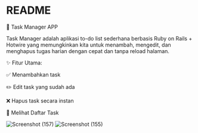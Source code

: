 # README

🚀 Task Manager APP

Task Manager adalah aplikasi to-do list sederhana berbasis Ruby on Rails + Hotwire yang memungkinkan kita untuk menambah, mengedit, dan menghapus tugas harian dengan cepat dan tanpa reload halaman.

✨ Fitur Utama:

✅ Menambahkan task

✏️ Edit task yang sudah ada

❌ Hapus task secara instan

👀 Melihat Daftar Task

![Screenshot (157)](https://github.com/user-attachments/assets/da4a9e98-0edf-4bf6-9f82-a6f24a37b4cf)
![Screenshot (155)](https://github.com/user-attachments/assets/c39b271f-e9d5-47f7-9298-513e17b10efe)
